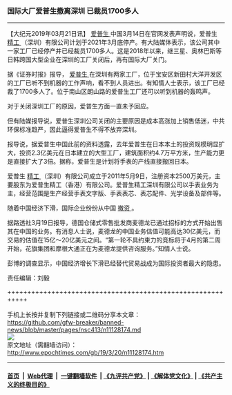 ### 国际大厂爱普生撤离深圳 已裁员1700多人
------------------------

<p>
 【大纪元2019年03月21日讯】
 <a href="http://www.epochtimes.com/gb/tag/%E7%88%B1%E6%99%AE%E7%94%9F.html">
  爱普生
 </a>
 中国3月14日在官网发表声明说，爱普生
 <a href="http://www.epochtimes.com/gb/tag/%E7%B2%BE%E5%B7%A5.html">
  精工
 </a>
 （深圳）有限公司计划于2021年3月底停产。有大陆媒体表示，该公司其中一家工厂已经停产并已经裁员1700多人。这是2018年以来，继三星、奥林巴斯等日韩跨国大型企业在深圳的工厂关闭后，再有国际大厂关门。
</p>
<p>
 据《证券时报》报导，
 <a href="http://www.epochtimes.com/gb/tag/%E7%88%B1%E6%99%AE%E7%94%9F.html">
  爱普生
 </a>
 在深圳有两家工厂，位于宝安区新田村大洋开发区的工厂已听不到机器的工作声响，看不到人员进出。有知情人士表示，该工厂已经裁了1700多人了。位于南山区朗山路的爱普生工厂还可以听到机器的轰鸣声。
</p>
<p>
 对于关闭深圳工厂的原因，爱普生方面一直未予回应。
</p>
<p>
 但有陆媒报导说，爱普生深圳公司关闭的主要原因是成本高涨加上销售低迷，中共环保标准趋严，因此逼得爱普生不得不放弃深圳。
</p>
<p>
 报导说，据爱普生中国此前的资料透露，去年爱普生在日本本土的投资规模明显扩大，投资2.3亿美元在日本建立的大型工厂，建筑面积约4.7万平方米，生产能力更是直接扩大了3倍。据称，爱普生是计划将手表的产线直接搬回日本。
</p>
<p>
 爱普生
 <a href="http://www.epochtimes.com/gb/tag/%E7%B2%BE%E5%B7%A5.html">
  精工
 </a>
 （深圳）有限公司成立于2011年5月9日，注册资本2500万美元，主要股东为爱普生精工（香港）有限公司。爱普生精工深圳有限公司以手表业务为主，经营范围是生产经营手表文字版、手表表芯、表芯配件、光学设备及部件等。
</p>
<p>
 随着中国经济下滑，国际企业纷纷从中国
 <a href="http://www.epochtimes.com/gb/tag/%E6%92%A4%E8%B5%84.html">
  撤资
 </a>
 。
</p>
<p>
 据路透社3月19日报导，德国仓储式零售批发商麦德龙已通过招标的方式开始出售其在中国的业务。有消息人士说，麦德龙的中国业务估值可能高达30亿美元，而交易的估值在15亿～20亿美元之间。“第一轮不具约束力的竞标将于4月的第二周开始，花旗集团和摩根大通正在为麦德龙提供咨询服务。”知情人士说。
</p>
<p>
 彭博的调查显示，中国经济增长下滑已经替代贸易战成为国际投资者最大的隐患。
</p>
<p>
 责任编辑：刘毅
</p>

+++++++++++++++++++++++++++++++++++++++++++++++++++++++++++<br/><br/>
手机上长按并复制下列链接或二维码分享本文章：<br/>
https://github.com/gfw-breaker/banned-news/blob/master/pages/nsc413/n11128174.md <br/>
<a href='https://github.com/gfw-breaker/banned-news/blob/master/pages/nsc413/n11128174.md'><img src='https://github.com/gfw-breaker/banned-news/blob/master/pages/nsc413/n11128174.md.png'/></a> <br/>
原文地址（需翻墙访问）：http://www.epochtimes.com/gb/19/3/20/n11128174.htm


------------------------
#### [首页](https://github.com/gfw-breaker/banned-news/blob/master/README.md) &nbsp;|&nbsp; [Web代理](https://github.com/labour-camp/helloworld) &nbsp;|&nbsp; [一键翻墙软件](https://github.com/gfw-breaker/nogfw/blob/master/README.md) &nbsp;| [《九评共产党》](https://github.com/gfw-breaker/9ping.md/blob/master/README.md#九评之一评共产党是什么) | [《解体党文化》](https://github.com/gfw-breaker/jtdwh.md/blob/master/README.md) | [《共产主义的终极目的》](https://github.com/gfw-breaker/gczydzjmd.md/blob/master/README.md)

